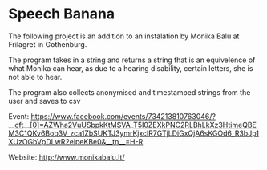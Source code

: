 # Speech Banana 

The following project is an addition to an instalation by Monika Balu at Frilagret in Gothenburg. 

The program takes in a string and returns a string that is an equivelence of what Monika can hear, as due to a hearing disability, certain letters, she is not able to hear. 

The program also collects anonymised and timestamped strings from the user and saves to csv

Event:
https://www.facebook.com/events/734213810763046/?__cft__[0]=AZWha2VuUSbpkKtMSVA_T5I0ZEXkPNC2RLBhLkXz3HtimeQBEM3C1QKv6Bob3V_zca1ZbSUKTJ3ymrKjxclR7GTjLDiGxQjA6sKGOd6_R3bJp1XUzOGbVpDLwR2eipeKBe0&__tn__=H-R

Website:
http://www.monikabalu.lt/
